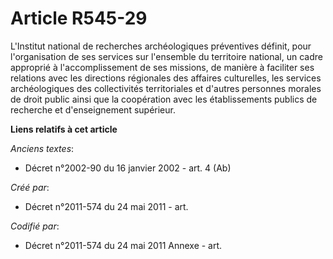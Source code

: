 # Article R545-29

L'Institut national de recherches archéologiques préventives définit, pour l'organisation de ses services sur l'ensemble du
territoire national, un cadre approprié à l'accomplissement de ses missions, de manière à faciliter ses relations avec les
directions régionales des affaires culturelles, les services archéologiques des collectivités territoriales et d'autres
personnes morales de droit public ainsi que la coopération avec les établissements publics de recherche et d'enseignement
supérieur.

**Liens relatifs à cet article**

_Anciens textes_:

  - Décret n°2002-90 du 16 janvier 2002 - art. 4 (Ab)

_Créé par_:

  - Décret n°2011-574 du 24 mai 2011  - art.

_Codifié par_:

  - Décret n°2011-574 du 24 mai 2011 Annexe - art.
